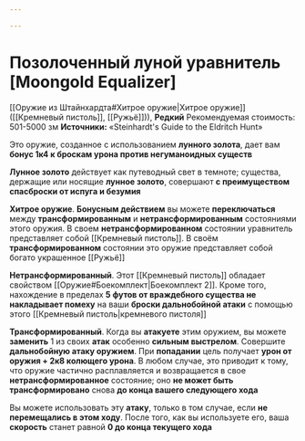 ```yaml
---

---
```

# Позолоченный луной уравнитель [Moongold Equalizer]

[[Оружие из Штайнхардта#Хитрое оружие|Хитрое оружие]] ([[Кремневый пистоль]], [[Ружьё]])), **Редкий**
Рекомендуемая стоимость: 501-5000 зм
**Источники:** «Steinhardt's Guide to the Eldritch Hunt»

Это оружие, созданное с использованием **лунного золота**, дает вам **бонус 1к4 к броскам урона против негуманоидных существ**

**Лунное золото** действует как путеводный свет в темноте; существа, держащие или носящие **лунное золото**, совершают **с преимуществом спасброски от испуга и безумия**

**Хитрое оружие**. **Бонусным действием** вы можете **переключаться** между **трансформированным** и **нетрансформированным** состояниями этого оружия. В своем **нетрансформированном** состоянии уравнитель представляет собой [[Кремневый пистоль]]. В своём **трансформированном** состоянии это оружие представляет собой богато украшенное [[Ружьё]]

**Нетрансформированный**. Этот [[Кремневый пистоль]] обладает свойством [[Оружие#Боекомплект|Боекомплект 2]]. Кроме того, нахождение в пределах **5 футов от враждебного существа не накладывает помеху** на ваши **броски дальнобойной атаки** с помощью этого [[Кремневый пистоль|кремневого пистоля]]

**Трансформированный**. Когда вы **атакуете** этим оружием, вы можете **заменить** 1 из своих **атак** особенно **сильным выстрелом**. Совершите **дальнобойную атаку оружием**. При **попадании** цель получает **урон от оружия + 2к8 колющего урона**. В любом случае, это приводит к тому, что оружие частично расплавляется и возвращается в свое **нетрансформированное** состояние; оно **не может быть трансформировано** снова **до конца вашего следующего хода**

Вы можете использовать эту **атаку**, только в том случае, если **не перемещались в этом ходу**. После того, как вы используете его, ваша **скорость** станет равной **0 до конца текущего хода**